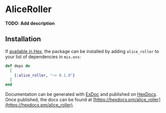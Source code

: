 # AliceRoller

**TODO: Add description**

## Installation

If [available in Hex](https://hex.pm/docs/publish), the package can be installed
by adding `alice_roller` to your list of dependencies in `mix.exs`:

```elixir
def deps do
  [
    {:alice_roller, "~> 0.1.0"}
  ]
end
```

Documentation can be generated with [ExDoc](https://github.com/elixir-lang/ex_doc)
and published on [HexDocs](https://hexdocs.pm). Once published, the docs can
be found at [https://hexdocs.pm/alice_roller](https://hexdocs.pm/alice_roller).

